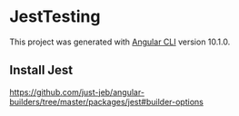 # JestTesting

This project was generated with [Angular CLI](https://github.com/angular/angular-cli) version 10.1.0.

## Install Jest

https://github.com/just-jeb/angular-builders/tree/master/packages/jest#builder-options
